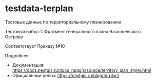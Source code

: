 # testdata-terplan
Тестовые данные по территориальному планированию

Тестовый набор 1: Фрагмент генерального плана Васильевского Острова

Соответствует Приказу №10

Подробнее

* Документация: https://docs.nextgis.ru/docs_ngqgis/source/territory_plan_styler.html
* Официальный релиз: https://nextgis.ru/blog/terplan/